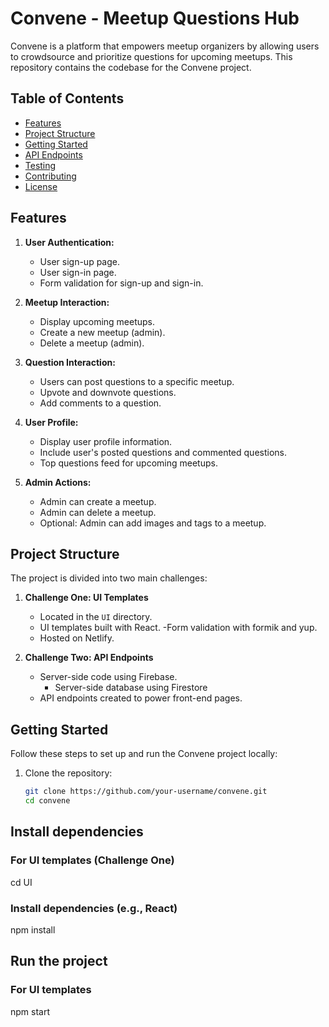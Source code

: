 
# Convene - Meetup Questions Hub

Convene is a platform that empowers meetup organizers by allowing users to crowdsource and prioritize questions for upcoming meetups. This repository contains the codebase for the Convene project.

## Table of Contents
- [Features](#features)
- [Project Structure](#project-structure)
- [Getting Started](#getting-started)
- [API Endpoints](#api-endpoints)
- [Testing](#testing)
- [Contributing](#contributing)
- [License](#license)

## Features

1. **User Authentication:**
   - User sign-up page.
   - User sign-in page.
   - Form validation for sign-up and sign-in.

2. **Meetup Interaction:**
   - Display upcoming meetups.
   - Create a new meetup (admin).
   - Delete a meetup (admin).

3. **Question Interaction:**
   - Users can post questions to a specific meetup.
   - Upvote and downvote questions.
   - Add comments to a question.

4. **User Profile:**
   - Display user profile information.
   - Include user's posted questions and commented questions.
   - Top questions feed for upcoming meetups.

5. **Admin Actions:**
   - Admin can create a meetup.
   - Admin can delete a meetup.
   - Optional: Admin can add images and tags to a meetup.

## Project Structure

The project is divided into two main challenges:
1. **Challenge One: UI Templates**
   - Located in the `UI` directory.
   - UI templates built with  React.
    -Form validation with formik and yup.
   - Hosted on  Netlify.

2. **Challenge Two: API Endpoints**
   - Server-side code using Firebase.
      - Server-side database using Firestore
   - API endpoints created to power front-end pages.
 

## Getting Started

Follow these steps to set up and run the Convene project locally:

1. Clone the repository:
   ```bash
   git clone https://github.com/your-username/convene.git
   cd convene

## Install dependencies

### For UI templates (Challenge One)
cd UI
### Install dependencies (e.g., React)
npm install

## Run the project
### For UI templates
npm start
